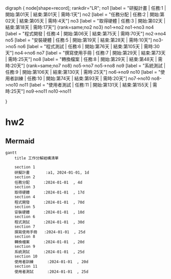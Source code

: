 
digraph {
	node[shape=record];
	rankdir="LR";
    no1 [label = "研擬計畫 | 任務:1 | 開始:第01天 | 結束:第01天 | 需時:1天"]
    no2 [label = "任務分配 | 任務:2 | 開始:第02天 | 結束:第05天 | 需時:4天"]
    no3 [label = "取得硬體 | 任務:3 | 開始:第02天 | 結束:第18天 | 需時:17天"]
    {rank=same;no2 no3}
    no1->no2
    no1->no3
    no4 [label = "程式開發 | 任務:4 | 開始:第06天 | 結束:第75天 | 需時:70天"]
    no2->no4
    no5 [label = "安裝硬體 | 任務:5 | 開始:第19天 | 結束:第28天 | 需時:10天"]
    no3->no5
    no6 [label = "程式測試 | 任務:6 | 開始:第76天 | 結束:第105天 | 需時:30天"]
    no4->no6
    no7 [label = "撰寫使用手冊 | 任務:7 | 開始:第29天 | 結束:第73天 | 需時:25天"]
    no8 [label = "轉換檔案 | 任務:8 | 開始:第29天 | 結束:第48天 | 需時:20天"]
    {rank=same;no7 no8}
    no5->no7
    no5->no8
    no9 [label = "系統測試 | 任務:9 | 開始:第106天 | 結束:第130天 | 需時:25天"]
    no6->no9
    no10 [label = "使用者訓練 | 任務:10 | 開始:第74天 | 結束:第93天 | 需時:20天"]
    no7->no10
    no8->no10
    no11 [label = "使用者測試 | 任務:11 | 開始:第131天 | 結束:第155天 | 需時:25天"]
    no9->no11
    no10->no11
	
}

# hw2

## Mermaid
```mermaid
gantt
    title 工作分解結構清單

    section 1
    研擬計畫       :a1, 2024-01-01, 1d
    section 2
    任務分配      :2024-01-01  , 4d
    section 3
    取得硬體      :2024-01-01  , 17d
    section 4
    程式開發      :2024-01-01  , 70d
    section 5
    安裝硬體      :2024-01-01  , 10d
    section 6
    程式測試      :2024-01-01  , 30d
    section 7
    撰寫使用手冊   :2024-01-01  , 25d
    section 8
    轉換檔案      :2024-01-01  , 20d
    section 9
    系統測試      :2024-01-01  , 25d
    section 10
    使用者訓練      :2024-01-01  , 20d
    section 11
    使用者測試      :2024-01-01  , 25d
```
